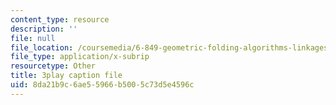 ```yaml
---
content_type: resource
description: ''
file: null
file_location: /coursemedia/6-849-geometric-folding-algorithms-linkages-origami-polyhedra-fall-2012/8da21b9c6ae55966b5005c73d5e4596c_k2jKCJ8fhj0.vtt
file_type: application/x-subrip
resourcetype: Other
title: 3play caption file
uid: 8da21b9c-6ae5-5966-b500-5c73d5e4596c
---
```

